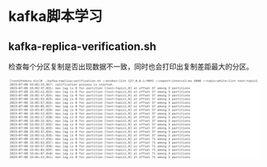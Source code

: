 # kafka脚本学习



## kafka-replica-verification.sh

检查每个分区复制是否出现数据不一致，同时也会打印出复制差距最大的分区。





![image-20230710230253766](/开源框架/kafka/.assert/kafka脚本学习/image-20230710230253766.png)